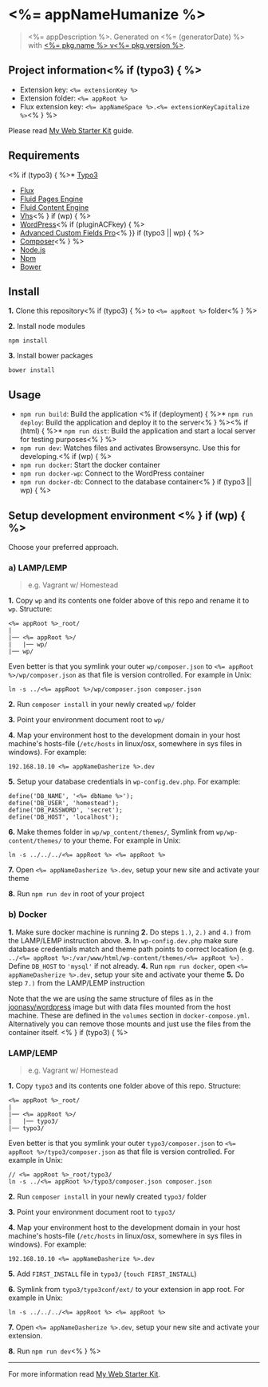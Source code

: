# <%= appNameHumanize %>

> <%= appDescription %>. Generated on <%= (generatorDate) %> with [<%= pkg.name %> v<%= pkg.version %>](<%= (generatorRepository) %>).

## Project information<% if (typo3) { %> 
* Extension key: `<%= extensionKey %>`
* Extension folder: `<%= appRoot %>`
* Flux extension key: `<%= appNameSpace %>.<%= extensionKeyCapitalize %>`<% } %>

Please read [My Web Starter Kit](https://bitbucket.org/mediasignal/my-web-starter-kit) guide.

## Requirements
<% if (typo3) { %>* [Typo3](http://typo3.org)
* [Flux](http://typo3.org/extensions/repository/view/flux)
* [Fluid Pages Engine](http://typo3.org/extensions/repository/view/fluidpages)
* [Fluid Content Engine](http://typo3.org/extensions/repository/view/fluidcontent)
* [Vhs](http://typo3.org/extensions/repository/view/vhs)<% } if (wp) { %> 
* [WordPress](https://wordpress.org/)<% if (pluginACFkey) { %>
* [Advanced Custom Fields Pro](http://www.advancedcustomfields.com/pro/)<% }} if (typo3 || wp) { %>
* [Composer](https://getcomposer.org/)<% } %>
* [Node.js](http://nodejs.org/)
* [Npm](https://www.npmjs.org/)
* [Bower](http://bower.io/)

## Install

**1.** Clone this repository<% if (typo3) { %> to `<%= appRoot %>` folder<% } %>

**2.** Install node modules
  
    npm install

**3.** Install bower packages
  
    bower install

## Usage

* `npm run build`: Build the application
<% if (deployment) { %>* `npm run deploy`: Build the application and deploy it to the server<% } %><% if (html) { %>* `npm run dist`: Build the application and start a local server for testing purposes<% } %>
* `npm run dev`: Watches files and activates Browsersync. Use this for developing.<% if (wp) { %>
* `npm run docker`: Start the docker container
* `npm run docker-wp`: Connect to the WordPress container
* `npm run docker-db`: Connect to the database container<% } if (typo3 || wp) { %>

## Setup development environment <% } if (wp) { %>

Choose your preferred approach.

### a) LAMP/LEMP 

> e.g. Vagrant w/ Homestead 

**1.** Copy `wp` and its contents one folder above of this repo and rename it to `wp`. Structure:

```
<%= appRoot %>_root/
|
|── <%= appRoot %>/
|   |── wp/
|── wp/
```

Even better is that you symlink your outer `wp/composer.json` to `<%= appRoot %>/wp/composer.json` as that file is version controlled. For example in Unix:

```
ln -s ../<%= appRoot %>/wp/composer.json composer.json
```

**2.** Run `composer install` in your newly created `wp/` folder

**3.** Point your environment document root to `wp/` 

**4.** Map your environment host to the development domain in your host machine's hosts-file (`/etc/hosts` in linux/osx, somewhere in sys files in windows). For example:

```
192.168.10.10 <%= appNameDasherize %>.dev
```

**5.** Setup your database credentials in `wp-config.dev.php`. For example:

```
define('DB_NAME', '<%= dbName %>');
define('DB_USER', 'homestead');
define('DB_PASSWORD', 'secret');
define('DB_HOST', 'localhost');
```

**6.** Make themes folder in `wp/wp_content/themes/`, Symlink from `wp/wp-content/themes/` to your theme. For example in Unix:

```
ln -s ../../../<%= appRoot %> <%= appRoot %>
```

**7.** Open `<%= appNameDasherize %>.dev`, setup your new site and activate your theme

**8.** Run `npm run dev` in root of your project

### b) Docker 

**1.** Make sure docker machine is running
**2.** Do steps `1.)`, `2.)` and `4.)` from the LAMP/LEMP instruction above.
**3.** In `wp-config.dev.php` make sure database credentials match and theme path points to correct location (e.g. `../<%= appRoot %>:/var/www/html/wp-content/themes/<%= appRoot %>`) . Define `DB_HOST` to `'mysql'` if not already.
**4.** Run `npm run docker`, open `<%= appNameDasherize %>.dev`, setup your site and activate your theme
**5.** Do step `7.)` from the LAMP/LEMP instruction
 
Note that the we are using the same structure of files as in the [joonasy/wordpress](https://github.com/joonasy/wordpress) image but with data files mounted from the host machine. These are defined in the `volumes` section in `docker-compose.yml`. Alternatively you can remove those mounts and just use the files from the container itself. <% } if (typo3) { %> 
 
### LAMP/LEMP 

> e.g. Vagrant w/ Homestead 

**1.** Copy `typo3` and its contents one folder above of this repo. Structure:
  
```
<%= appRoot %>_root/
|
|── <%= appRoot %>/
|   |── typo3/
|── typo3/
```

Even better is that you symlink your outer `typo3/composer.json` to `<%= appRoot %>/typo3/composer.json` as that file is version controlled. For example in Unix:

```
// <%= appRoot %>_root/typo3/
ln -s ../<%= appRoot %>/typo3/composer.json composer.json
```

**2.** Run `composer install` in your newly created `typo3/` folder

**3.** Point your environment document root to `typo3/` 

**4.** Map your environment host to the development domain in your host machine's hosts-file (`/etc/hosts` in linux/osx, somewhere in sys files in windows). For example:

```
192.168.10.10 <%= appNameDasherize %>.dev
```

**5.** Add `FIRST_INSTALL` file in `typo3/` (`touch FIRST_INSTALL`)

**6.** Symlink from  `typo3/typo3conf/ext/` to your extension in app root. For example in Unix:

```
ln -s ../../../<%= appRoot %> <%= appRoot %>
```

**7.** Open `<%= appNameDasherize %>.dev`, setup your new site and activate your extension.

**8.** Run `npm run dev`<% } %>

---

For more information read [My Web Starter Kit](https://bitbucket.org/mediasignal/my-web-starter-kit).

